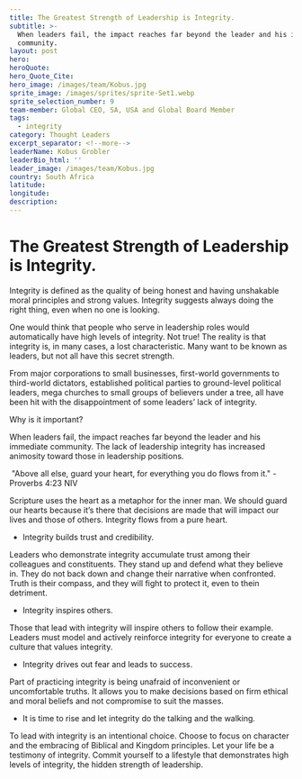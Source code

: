 ```yaml
---
title: The Greatest Strength of Leadership is Integrity.
subtitle: >-
  When leaders fail, the impact reaches far beyond the leader and his immediate
  community.
layout: post
hero:
heroQuote:
hero_Quote_Cite:
hero_image: /images/team/Kobus.jpg
sprite_image: /images/sprites/sprite-Set1.webp
sprite_selection_number: 9
team-member: Global CEO, SA, USA and Global Board Member
tags:
  - integrity
category: Thought Leaders
excerpt_separator: <!--more-->
leaderName: Kobus Grobler
leaderBio_html: ''
leader_image: /images/team/Kobus.jpg
country: South Africa
latitude:
longitude:
description:
---
```

# The Greatest Strength of Leadership is Integrity.

Integrity is defined as the quality of being honest and having unshakable moral principles and strong values. Integrity suggests always doing the right thing, even when no one is looking.

One would think that people who serve in leadership roles would automatically have high levels of integrity. Not true! The reality is that integrity is, in many cases, a lost characteristic. Many want to be known as leaders, but not all have this secret strength.

From major corporations to small businesses, first-world governments to third-world dictators, established political parties to ground-level political leaders, mega churches to small groups of believers under a tree, all have been hit with the disappointment of some leaders’ lack of integrity.

Why is it important?

When leaders fail, the impact reaches far beyond the leader and his immediate community. The lack of leadership integrity has increased animosity toward those in leadership positions.

&nbsp;"Above all else, guard your heart, for everything you do flows from it." - Proverbs 4:23 NIV

Scripture uses the heart as a metaphor for the inner man. We should guard our hearts because it’s there that decisions are made that will impact our lives and those of others. Integrity flows from a pure heart.

* Integrity builds trust and credibility.

Leaders who demonstrate integrity accumulate trust among their colleagues and constituents. They stand up and defend what they believe in. They do not back down and change their narrative when confronted. Truth is their compass, and they will fight to protect it, even to thein detriment.&nbsp;

* Integrity inspires others.

Those that lead with integrity will inspire others to follow their example. Leaders must model and actively reinforce integrity for everyone to create a culture that values integrity.

* Integrity drives out fear and leads to success.

Part of practicing integrity is being unafraid of inconvenient or uncomfortable truths. It allows you to make decisions based on firm ethical and moral beliefs and not compromise to suit the masses.

* It is time to rise and let integrity do the talking and the walking.

To lead with integrity is an intentional choice. Choose to focus on character and the embracing of Biblical and Kingdom principles. Let your life be a testimony of integrity. Commit yourself to a lifestyle that demonstrates high levels of integrity, the hidden strength of leadership.